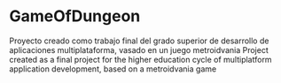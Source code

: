 # GameOfDungeon
Proyecto creado como trabajo final del grado superior de desarrollo de aplicaciones multiplataforma, vasado en un juego metroidvania
Project created as a final project for the higher education cycle of multiplatform application development, based on a metroidvania game
